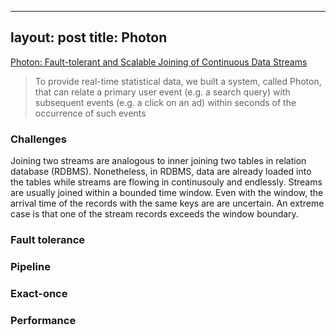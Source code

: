 --------
layout: post
title: Photon
--------

[Photon: Fault-tolerant and Scalable Joining of Continuous Data Streams](http://static.googleusercontent.com/media/research.google.com/en/us/pubs/archive/41318.pdf) 

> To provide real-time statistical data, we built a system, called Photon, that can relate a primary user event (e.g. a search query) with subsequent events (e.g. a click on an ad) within seconds of the occurrence of such events


### Challenges

Joining two streams are analogous to inner joining two tables in relation database (RDBMS). Nonetheless, in RDBMS, data are already loaded into the tables while streams are flowing in continusouly and endlessly.  Streams are usually joined within a bounded time window. Even with the window, the arrival time of the records with the same keys are are uncertain. An extreme case is that one of the stream records exceeds the window boundary.

### Fault tolerance

### Pipeline

### Exact-once

### Performance

